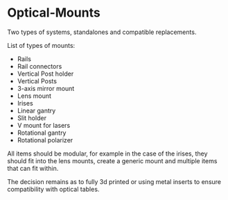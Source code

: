 # Optical-Mounts

Two types of systems, standalones and compatible replacements.

List of types of mounts:
- Rails
- Rail connectors
- Vertical Post holder
- Vertical Posts
- 3-axis mirror mount
- Lens mount
- Irises
- Linear gantry
- Slit holder
- V mount for lasers
- Rotational gantry
- Rotational polarizer

All items should be modular, for example in the case of the irises, they should fit into the lens mounts, create a generic mount and multiple items that can fit within.

The decision remains as to fully 3d printed or using metal inserts to ensure compatibility with optical tables.
